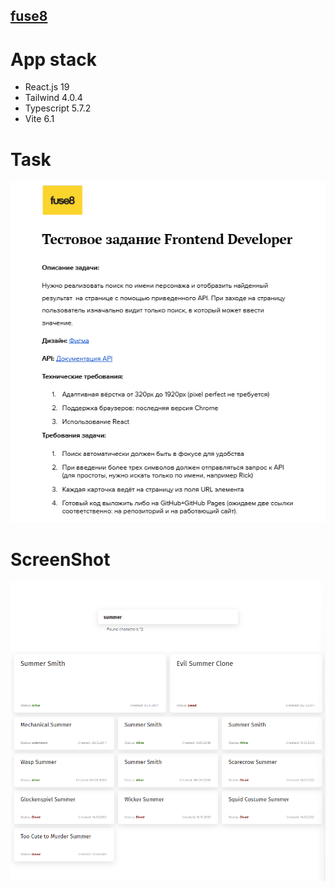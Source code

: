 ## <a href="https://fuse8-testtask.netlify.app/">fuse8</a>

# App stack

- React.js 19
- Tailwind 4.0.4
- Typescript 5.7.2
- Vite 6.1

# Task

![fuse8](https://github.com/stpkkk/fuse8-RickAndMortyAPI/blob/main/task.png)

# ScreenShot

![fuse8](https://github.com/stpkkk/fuse8-RickAndMortyAPI/blob/main/screenshot.png)

